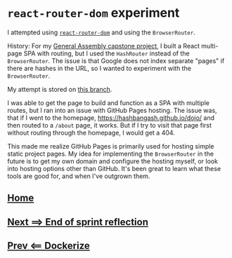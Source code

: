 # `react-router-dom` experiment

I attempted using [`react-router-dom`](https://reacttraining.com/react-router/web/guides/primary-components) and using the `BrowserRouter`.

History: For my [General Assembly capstone project](https://github.com/hashbangash/simple-fundamentals-client), I built a React multi-page SPA with routing, but I used the `HashRouter` instead of the `BrowserRouter`. The issue is that Google does not index separate "pages" if there are hashes in the URL, so I wanted to experiment with the `BrowserRouter`.

My attempt is stored on [this branch](https://github.com/hashbangash/dojo/tree/react-router-dom-attempt).

I was able to get the page to build and function as a SPA with multiple routes, but I ran into an issue with GitHub Pages hosting. The issue was, that if I went to the homepage, <https://hashbangash.github.io/dojo/> and then routed to a `/about` page, it works. But if I try to visit that page first without routing through the homepage, I would get a 404.

This made me realize GitHub Pages is primarily used for hosting simple static project pages. My idea for implementing the `BrowserRouter` in the future is to get my own domain and configure the hosting myself, or look into hosting options other than GitHub. It's been great to learn what these tools are good for, and when I've outgrown them.

## [Home](./../README.md)
## [Next ==> End of sprint reflection](./reflect.md)
## [Prev <== Dockerize](./docker.md)
